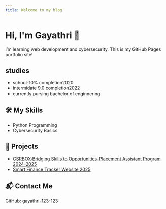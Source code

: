 ```yaml
---
title: Welcome to my blog
---
```

<h1>Hi, I'm Gayathri 👋</h1>
<p>I’m learning web development and cybersecurity. This is my GitHub Pages portfolio site!</p>
<h2>studies</h2>
<ul>
  <li>school-10% completion2020</li>
  <li>intermidate 9.0 completion2022</li>
  <li>currently pursing bachelor of enginnering </li>
</ul>


<h2>🛠️ My Skills</h2>
<ul>
  <li>Python Programming</li>
  <li>Cybersecurity Basics</li>
</ul>

<h2>🧪 Projects</h2>
<ul>
  <li><a href="#">CSRBOX:Bridging Skills to Opportunities-Placement Assistant Program 2024-2025</a></li>
  <li><a href="#">Smart Finance Tracker Website 2025</a></li>
</ul>

<h2>📬 Contact Me</h2>
<p>GitHub: <a href="https://github.com/gayathri-123-123">gayathri-123-123</a></p>


